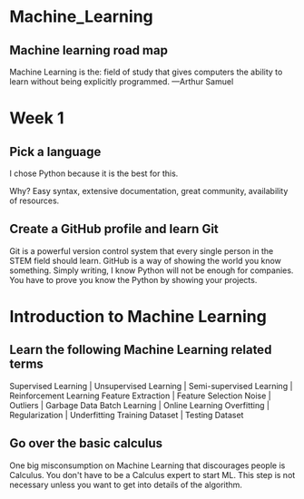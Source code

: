 # Machine_Learning
## Machine learning road map
 Machine Learning is the: field of study that gives computers the ability to learn without being explicitly programmed. —Arthur Samuel


# Week 1
## Pick a language
I chose Python because it is the best for this.

Why? Easy syntax, extensive documentation, great community, availability of resources.

## Create a GitHub profile and learn Git

Git is a powerful version control system that every single person in the STEM field should learn.
GitHub is a way of showing the world you know something. Simply writing, I know Python will not be enough for companies.
You have to prove you know the Python by showing your projects.

# Introduction to Machine Learning 
## Learn the following Machine Learning related terms
Supervised Learning | Unsupervised Learning | Semi-supervised Learning | Reinforcement Learning
Feature Extraction | Feature Selection
Noise | Outliers | Garbage Data
Batch Learning | Online Learning
Overfitting | Regularization | Underfitting
Training Dataset | Testing Dataset

## Go over the basic calculus
One big misconsumption on Machine Learning that discourages people is Calculus. You don't have to be a Calculus expert to start ML. This step is not necessary unless you want to get into details of the algorithm.
